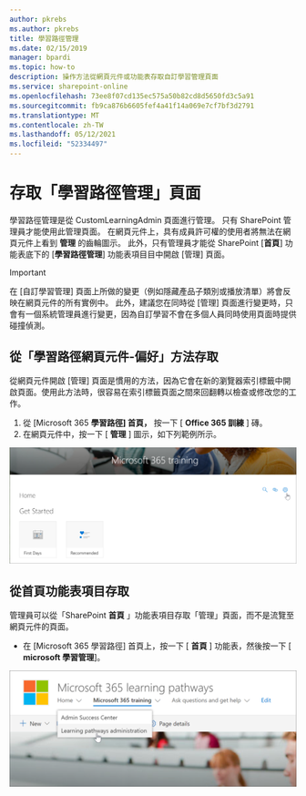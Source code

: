 ```yaml
---
author: pkrebs
ms.author: pkrebs
title: 學習路徑管理
ms.date: 02/15/2019
manager: bpardi
ms.topic: how-to
description: 操作方法從網頁元件或功能表存取自訂學習管理頁面
ms.service: sharepoint-online
ms.openlocfilehash: 73ee8f07cd135ec575a50b82cd8d5650fd3c5a91
ms.sourcegitcommit: fb9ca876b6605fef4a41f14a069e7cf7bf3d2791
ms.translationtype: MT
ms.contentlocale: zh-TW
ms.lasthandoff: 05/12/2021
ms.locfileid: "52334497"
---
```

# <a name="access-the-learning-pathways-administration-page"></a>存取「學習路徑管理」頁面

學習路徑管理是從 CustomLearningAdmin 頁面進行管理。 只有 SharePoint 管理員才能使用此管理頁面。 在網頁元件上，具有成員許可權的使用者將無法在網頁元件上看到 **管理** 的齒輪圖示。 此外，只有管理員才能從 SharePoint [**首頁**] 功能表底下的 [**學習路徑管理**] 功能表項目目中開啟 [管理] 頁面。 

> [!IMPORTANT]
> 在 [自訂學習管理] 頁面上所做的變更（例如隱藏產品子類別或播放清單）將會反映在網頁元件的所有實例中。 此外，建議您在同時從 [管理] 頁面進行變更時，只會有一個系統管理員進行變更，因為自訂學習不會在多個人員同時使用頁面時提供碰撞偵測。  

## <a name="access-from-the-learning-pathways-web-part---preferred-method"></a>從「學習路徑網頁元件-偏好」方法存取
從網頁元件開啟 [管理] 頁面是慣用的方法，因為它會在新的瀏覽器索引標籤中開啟頁面。使用此方法時，很容易在索引標籤頁面之間來回翻轉以檢查或修改您的工作。  

1. 從 [Microsoft 365 **學習路徑] 首頁，** 按一下 [ **Office 365 訓練** ] 磚。
2. 在網頁元件中，按一下 [ **管理** ] 圖示，如下列範例所示。

![手形指標圖示會指向 Microsoft 365 訓練視窗中的 [管理] 圖示。](media/cg-adminaccbtn.png)

## <a name="access-from-the-home-menu-item"></a>從首頁功能表項目存取
管理員可以從「SharePoint **首頁** 」功能表項目存取「管理」頁面，而不是流覽至網頁元件的頁面。 

- 在 [Microsoft 365 學習路徑] 首頁上，按一下 [ **首頁** ] 功能表，然後按一下 [ **microsoft 學習管理**]。

![手形的指標圖示會在 [管理] 選項中指向。](media/cg-adminaccmenu.png)